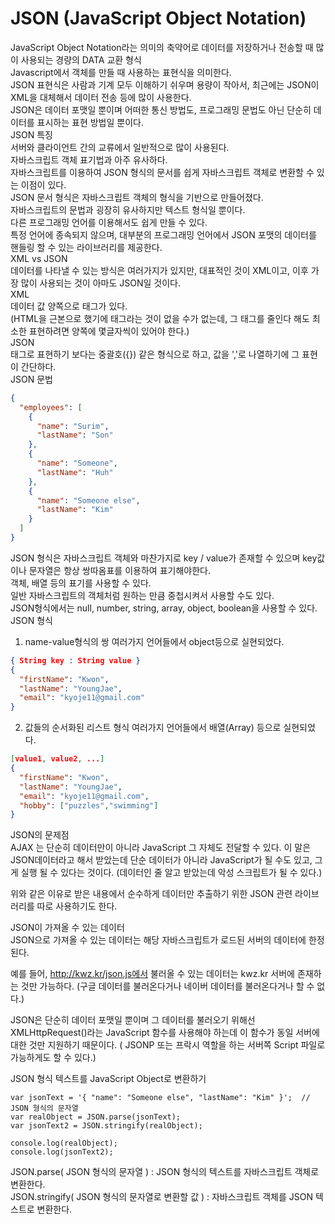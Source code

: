 # JSON (JavaScript Object Notation)

JavaScript Object Notation라는 의미의 축약어로 데이터를 저장하거나 전송할 때 많이 사용되는 경량의 DATA 교환 형식</br>
Javascript에서 객체를 만들 때 사용하는 표현식을 의미한다.</br>
JSON 표현식은 사람과 기계 모두 이해하기 쉬우며 용량이 작아서, 최근에는 JSON이 XML을 대체해서 데이터 전송 등에 많이 사용한다.</br>
JSON은 데이터 포맷일 뿐이며 어떠한 통신 방법도, 프로그래밍 문법도 아닌 단순히 데이터를 표시하는 표현 방법일 뿐이다.</br>
JSON 특징</br>
서버와 클라이언트 간의 교류에서 일반적으로 많이 사용된다.</br>
자바스크립트 객체 표기법과 아주 유사하다.</br>
자바스크립트를 이용하여 JSON 형식의 문서를 쉽게 자바스크립트 객체로 변환할 수 있는 이점이 있다.</br>
JSON 문서 형식은 자바스크립트 객체의 형식을 기반으로 만들어졌다.</br>
자바스크립트의 문법과 굉장히 유사하지만 텍스트 형식일 뿐이다.</br>
다른 프로그래밍 언어를 이용해서도 쉽게 만들 수 있다.</br>
특정 언어에 종속되지 않으며, 대부분의 프로그래밍 언어에서 JSON 포맷의 데이터를 핸들링 할 수 있는 라이브러리를 제공한다.</br>
XML vs JSON</br>
데이터를 나타낼 수 있는 방식은 여러가지가 있지만, 대표적인 것이 XML이고, 이후 가장 많이 사용되는 것이 아마도 JSON일 것이다.</br>
XML</br>
데이터 값 양쪽으로 태그가 있다.</br>
(HTML을 근본으로 했기에 태그라는 것이 없을 수가 없는데, 그 태그를 줄인다 해도 최소한 표현하려면 양쪽에 몇글자씩이 있어야 한다.)</br>
JSON</br>
태그로 표현하기 보다는 중괄호({}) 같은 형식으로 하고, 값을 ','로 나열하기에 그 표현이 간단하다.</br>
JSON 문법

```json
{
  "employees": [
    {
      "name": "Surim",
      "lastName": "Son"
    },
    {
      "name": "Someone",
      "lastName": "Huh"
    },
    {
      "name": "Someone else",
      "lastName": "Kim"
    } 
  ]
}
```

JSON 형식은 자바스크립트 객체와 마찬가지로 key / value가 존재할 수 있으며 key값이나 문자열은 항상 쌍따옴표를 이용하여 표기해야한다.</br>
객체, 배열 등의 표기를 사용할 수 있다.</br>
일반 자바스크립트의 객체처럼 원하는 만큼 중첩시켜서 사용할 수도 있다.</br>
JSON형식에서는 null, number, string, array, object, boolean을 사용할 수 있다.</br>
JSON 형식

1. name-value형식의 쌍
여러가지 언어들에서 object등으로 실현되었다.

```json
{ String key : String value }
{
  "firstName": "Kwon",
  "lastName": "YoungJae",
  "email": "kyoje11@gmail.com"
}
```

2. 값들의 순서화된 리스트 형식
여러가지 언어들에서 배열(Array) 등으로 실현되었다.

```json
[value1, value2, ...]
{
  "firstName": "Kwon",
  "lastName": "YoungJae",
  "email": "kyoje11@gmail.com",
  "hobby": ["puzzles","swimming"]
}
```

JSON의 문제점</br>
AJAX 는 단순히 데이터만이 아니라 JavaScript 그 자체도 전달할 수 있다. 이 말은 JSON데이터라고 해서 받았는데 단순 데이터가 아니라 JavaScript가 될 수도 있고, 그게 실행 될 수 있다는 것이다. (데이터인 줄 알고 받았는데 악성 스크립트가 될 수 있다.)</br>

위와 같은 이유로 받은 내용에서 순수하게 데이터만 추출하기 위한 JSON 관련 라이브러리를 따로 사용하기도 한다.</br>

JSON이 가져올 수 있는 데이터</br>
JSON으로 가져올 수 있는 데이터는 해당 자바스크립트가 로드된 서버의 데이터에 한정된다.

예를 들어, http://kwz.kr/json.js에서 불러올 수 있는 데이터는 kwz.kr 서버에 존재하는 것만 가능하다. (구글 데이터를 불러온다거나 네이버 데이터를 불러온다거나 할 수 없다.)</br>

JSON은 단순히 데이터 포맷일 뿐이며 그 데이터를 불러오기 위해선 XMLHttpRequest()라는 JavaScript 함수를 사용해야 하는데 이 함수가 동일 서버에 대한 것만 지원하기 때문이다. ( JSONP 또는 프락시 역할을 하는 서버쪽 Script 파일로 가능하게도 할 수 있다.)</br>

JSON 형식 텍스트를 JavaScript Object로 변환하기

```Ts
var jsonText = '{ "name": "Someone else", "lastName": "Kim" }';  // JSON 형식의 문자열
var realObject = JSON.parse(jsonText);
var jsonText2 = JSON.stringify(realObject);

console.log(realObject);
console.log(jsonText2);
```

JSON.parse( JSON 형식의 문자열 ) : JSON 형식의 텍스트를 자바스크립트 객체로 변환한다.</br>
JSON.stringify( JSON 형식의 문자열로 변환할 값 ) : 자바스크립트 객체를 JSON 텍스트로 변환한다.